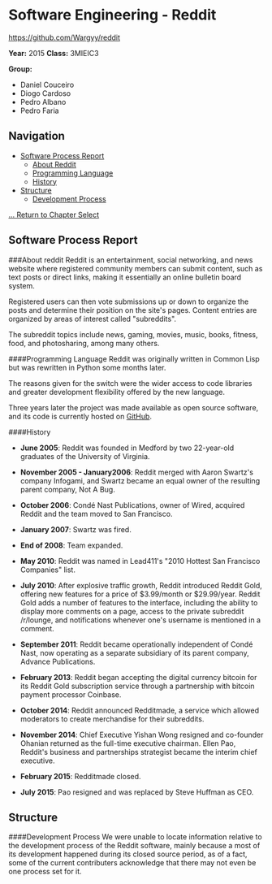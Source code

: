 # Software Engineering - Reddit
https://github.com/Wargyy/reddit

**Year:** 2015 **Class:** 3MIEIC3

**Group:**
* Daniel Couceiro
* Diogo Cardoso
* Pedro Albano
* Pedro Faria

## Navigation

* [Software Process Report](#software-process-report)
  * [About Reddit](#about-reddit)
  * [Programming Language](#programming-language)
  * [History](#history)
* [Structure](#structure)
  * [Development Process](#development-process)

[... Return to Chapter Select](Chapter_Select.md)

## Software Process Report

###About reddit
Reddit is an entertainment, social networking, and news website where registered community members can submit content, such as text posts or direct links, making it essentially an online bulletin board system. 

Registered users can then vote submissions up or down to organize the posts and determine their position on the site's pages. Content entries are organized by areas of interest called "subreddits". 

The subreddit topics include news, gaming, movies, music, books, fitness, food, and photosharing, among many others.

####Programming Language
Reddit was originally written in Common Lisp but was rewritten in Python some months later.

The reasons given for the switch were the wider access to code libraries and greater development flexibility offered by the new language.

Three years later the project was made available as open source software, and its code is currently hosted on [GitHub](https://github.com).

####History

* **June 2005**: Reddit was founded in Medford by two 22-year-old graduates of the University of Virginia. 

* **November 2005 - January2006**: Reddit merged with Aaron Swartz's company Infogami, and Swartz became an equal owner of the resulting parent company, Not A Bug. 

* **October 2006**: Condé Nast Publications, owner of Wired, acquired Reddit and the team moved to San Francisco.

* **January 2007**: Swartz was fired.

* **End of 2008**: Team expanded.

* **May 2010**: Reddit was named in Lead411's "2010 Hottest San Francisco Companies" list.

* **July 2010**: After explosive traffic growth, Reddit introduced Reddit Gold, offering new features for a price of $3.99/month or $29.99/year. Reddit Gold adds a number of features to the interface, including the ability to display more comments on a page, access to the private subreddit /r/lounge, and notifications whenever one's username is mentioned in a comment.

* **September 2011**: Reddit became operationally independent of Condé Nast, now operating as a separate subsidiary of its parent company, Advance Publications.

* **February 2013**: Reddit began accepting the digital currency bitcoin for its Reddit Gold subscription service through a partnership with bitcoin payment processor Coinbase.

* **October 2014**: Reddit announced Redditmade, a service which allowed moderators to create merchandise for their subreddits.

* **November 2014**: Chief Executive Yishan Wong resigned and co-founder Ohanian returned as the full-time executive chairman. Ellen Pao, Reddit's business and partnerships strategist became the interim chief executive.

* **February 2015**: Redditmade closed.

* **July 2015**: Pao resigned and was replaced by Steve Huffman as CEO.


## Structure
####Development Process
We were unable to locate information relative to the development process of the Reddit software, mainly because a most of its development happened during its closed source period, as of a fact, some of the current contributers acknowledge that there may not even be one process set for it.
